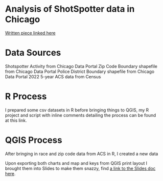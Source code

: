 # Analysis of ShotSpotter data in Chicago
[Written piece linked here](https://medium.com/@sh4712/is-ai-over-policing-chicagos-communities-of-color-3d2c2374695e)

# Data Sources
Shotspotter Activity from Chicago Data Portal
Zip Code Boundary shapefile from Chicago Data Portal
Police District Boundary shapefile from Chicago Data Portal 
2022 5-year ACS data from Census

# R Process
I prepared some csv datasets in R before bringing things to QGIS, my R project and script with inline comments detailing the process can be found at this link. 

# QGIS Process
After bringing in race and zip code data from ACS in R, I created a new data


  
Upon exporting both charts and map and keys from QGIS print layout I brought them into Slides to make them snazzy, find [a link to the Slides doc here](https://docs.google.com/presentation/d/1lv-3Z-1-kMUn-iE24sKyP6i_71vZEgIcOb7TiR2y83A/edit?usp=sharing).
